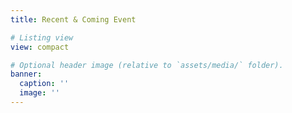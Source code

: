 ```yaml
---
title: Recent & Coming Event

# Listing view
view: compact

# Optional header image (relative to `assets/media/` folder).
banner:
  caption: ''
  image: ''
---
```

